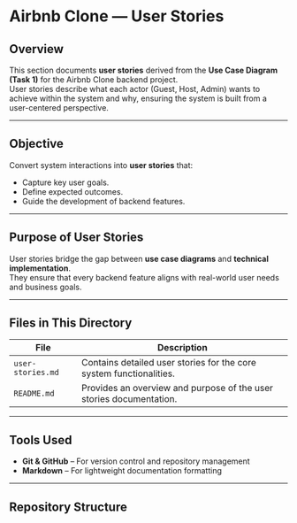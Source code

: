 #  Airbnb Clone — User Stories

##  Overview
This section documents **user stories** derived from the **Use Case Diagram (Task 1)** for the Airbnb Clone backend project.  
User stories describe what each actor (Guest, Host, Admin) wants to achieve within the system and why, ensuring the system is built from a user-centered perspective.

---

##  Objective
Convert system interactions into **user stories** that:
- Capture key user goals.
- Define expected outcomes.
- Guide the development of backend features.

---

##  Purpose of User Stories
User stories bridge the gap between **use case diagrams** and **technical implementation**.  
They ensure that every backend feature aligns with real-world user needs and business goals.

---

##  Files in This Directory
| File | Description |
|------|--------------|
| `user-stories.md` | Contains detailed user stories for the core system functionalities. |
| `README.md` | Provides an overview and purpose of the user stories documentation. |

---

##  Tools Used
- **Git & GitHub** – For version control and repository management  
- **Markdown** – For lightweight documentation formatting  

---

##  Repository Structure
